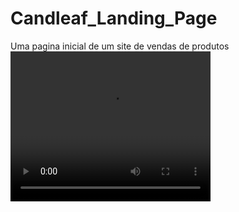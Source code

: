 # Candleaf_Landing_Page
Uma pagina inicial de um site de vendas de produtos
<video width="320" height="240" controls>
  <source src="https://imgur.com/a/LKH2bay.gif" type="video/mp4">
</video>
